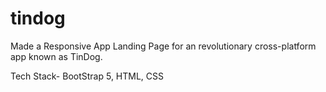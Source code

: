 # tindog

Made a Responsive App Landing Page for an revolutionary cross-platform app known as TinDog.

Tech Stack- BootStrap 5, HTML, CSS
